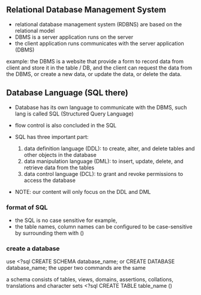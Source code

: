 ## Relational Database Management System

- relational database management system (RDBNS) are based on the relational model
- DBMS is a server application runs on the server
- the client application runs communicates with the server application (DBMS)

example: the DBMS is a website that provide a form to record data from client and store it in the table / DB, and the client can request the data from the DBMS, or create a new data, or update the data, or delete the data.

## Database Language (SQL there)

- Database has its own language to communicate with the DBMS, such lang is called SQL (Structured Query Language)
- flow control is also concluded in the SQL

- SQL has three important part:
  1. data definition language (DDL): to create, alter, and delete tables and other objects in the database
  2. data manipulation language (DML): to insert, update, delete, and retrieve data from the tables
  3. data control language (DCL): to grant and revoke permissions to access the database

- NOTE: our content will only focus on the DDL and DML

### format of SQL

- the SQL is no case sensitive for example,
    <?sql
   CREATE == create, `stirb` == STIRB == `STIRB` = stIrB

- the table names, column names can be configured to be case-sensitive by surrounding them with ()
    <?sql
    CREATE TBLAE (StirbFurMich)

### create a database

use
    <?sql
    CREATE SCHEMA database_name;
    or
    CREATE DATABASE database_name;
the upper two commands are the same

a schema consists of tables, views, domains, assertions, collations, translations and character sets
    <?sql
    CREATE TABLE table_name ()
